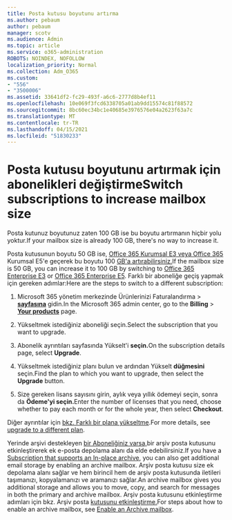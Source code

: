 ```yaml
---
title: Posta kutusu boyutunu artırma
ms.author: pebaum
author: pebaum
manager: scotv
ms.audience: Admin
ms.topic: article
ms.service: o365-administration
ROBOTS: NOINDEX, NOFOLLOW
localization_priority: Normal
ms.collection: Adm_O365
ms.custom:
- "556"
- "3500006"
ms.assetid: 33641df2-fc29-493f-a6c6-2777d8b4ef11
ms.openlocfilehash: 10e069f3fcd6338705a01ab9dd15574c81f88572
ms.sourcegitcommit: 8bc60ec34bc1e40685e3976576e04a2623f63a7c
ms.translationtype: MT
ms.contentlocale: tr-TR
ms.lasthandoff: 04/15/2021
ms.locfileid: "51830233"
---
```

# <a name="switch-subscriptions-to-increase-mailbox-size"></a><span data-ttu-id="8c84c-102">Posta kutusu boyutunu artırmak için abonelikleri değiştirme</span><span class="sxs-lookup"><span data-stu-id="8c84c-102">Switch subscriptions to increase mailbox size</span></span>

<span data-ttu-id="8c84c-103">Posta kutunuz boyutunuz zaten 100 GB ise bu boyutu artırmanın hiçbir yolu yoktur.</span><span class="sxs-lookup"><span data-stu-id="8c84c-103">If your mailbox size is already 100 GB, there's no way to increase it.</span></span>
  
<span data-ttu-id="8c84c-104">Posta kutusunun boyutu 50 GB ise, [Office 365 Kurumsal E3 veya Office 365](https://products.office.com/business/office-365-enterprise-e3-business-software) Kurumsal E5'e geçerek bu boyutu 100 [GB'a artırabilirsiniz.](https://products.office.com/business/office-365-enterprise-e5-business-software)</span><span class="sxs-lookup"><span data-stu-id="8c84c-104">If the mailbox size is 50 GB, you can increase it to 100 GB by switching to [Office 365 Enterprise E3](https://products.office.com/business/office-365-enterprise-e3-business-software) or [Office 365 Enterprise E5](https://products.office.com/business/office-365-enterprise-e5-business-software).</span></span> <span data-ttu-id="8c84c-105">Farklı bir aboneliğe geçiş yapmak için gereken adımlar:</span><span class="sxs-lookup"><span data-stu-id="8c84c-105">Here are the steps to switch to a different subscription:</span></span>
  
1. <span data-ttu-id="8c84c-106">Microsoft 365 yönetim merkezinde Ürünlerinizi  Faturalandırma \> **[sayfasına](https://go.microsoft.com/fwlink/p/?linkid=842054)** gidin.</span><span class="sxs-lookup"><span data-stu-id="8c84c-106">In the Microsoft 365 admin center, go to the **Billing** \> **[Your products](https://go.microsoft.com/fwlink/p/?linkid=842054)** page.</span></span>

2. <span data-ttu-id="8c84c-107">Yükseltmek istediğiniz aboneliği seçin.</span><span class="sxs-lookup"><span data-stu-id="8c84c-107">Select the subscription that you want to upgrade.</span></span>

3. <span data-ttu-id="8c84c-108">Abonelik ayrıntıları sayfasında Yükselt'i **seçin.**</span><span class="sxs-lookup"><span data-stu-id="8c84c-108">On the subscription details page, select **Upgrade**.</span></span>

4. <span data-ttu-id="8c84c-109">Yükseltmek istediğiniz planı bulun ve ardından Yükselt **düğmesini** seçin.</span><span class="sxs-lookup"><span data-stu-id="8c84c-109">Find the plan to which you want to upgrade, then select the **Upgrade** button.</span></span>

5. <span data-ttu-id="8c84c-110">Size gereken lisans sayısını girin, aylık veya yıllık ödemeyi seçin, sonra da **Ödeme'yi seçin.**</span><span class="sxs-lookup"><span data-stu-id="8c84c-110">Enter the number of licenses that you need, choose whether to pay each month or for the whole year, then select **Checkout**.</span></span>

<span data-ttu-id="8c84c-111">Diğer ayrıntılar için [bkz. Farklı bir plana yükseltme](https://docs.microsoft.com/microsoft-365/commerce/subscriptions/upgrade-to-different-plan).</span><span class="sxs-lookup"><span data-stu-id="8c84c-111">For more details, see [upgrade to a different plan](https://docs.microsoft.com/microsoft-365/commerce/subscriptions/upgrade-to-different-plan).</span></span>

<span data-ttu-id="8c84c-112">Yerinde arşivi destekleyen [bir Aboneliğiniz varsa,](https://docs.microsoft.com/office365/servicedescriptions/exchange-online-archiving-service-description/exchange-online-archiving-service-description)bir arşiv posta kutusunu etkinleştirerek ek e-posta depolama alanı da elde edebilirsiniz.</span><span class="sxs-lookup"><span data-stu-id="8c84c-112">If you have a [Subscription that supports an In-place archive](https://docs.microsoft.com/office365/servicedescriptions/exchange-online-archiving-service-description/exchange-online-archiving-service-description), you can also get additional email storage by enabling an archive mailbox.</span></span> <span data-ttu-id="8c84c-113">Arşiv posta kutusu size ek depolama alanı sağlar ve hem birincil hem de arşiv posta kutusunda iletileri taşımanızı, kopyalamanızı ve aramanızı sağlar.</span><span class="sxs-lookup"><span data-stu-id="8c84c-113">An archive mailbox gives you additional storage and allows you to move, copy, and search for messages in both the primary and archive mailbox.</span></span> <span data-ttu-id="8c84c-114">Arşiv posta kutusunu etkinleştirme adımları için bkz. Arşiv posta [kutusunu etkinleştirme.](https://docs.microsoft.com/microsoft-365/compliance/enable-archive-mailboxes)</span><span class="sxs-lookup"><span data-stu-id="8c84c-114">For steps about how to enable an archive mailbox, see [Enable an Archive mailbox](https://docs.microsoft.com/microsoft-365/compliance/enable-archive-mailboxes).</span></span>